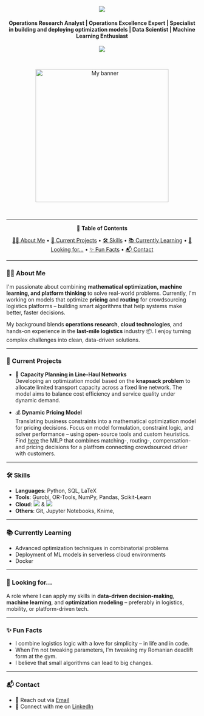 <p align="center">

  <img src="https://user-images.githubusercontent.com/74038190/212284100-561aa473-3905-4a80-b561-0d28506553ee.gif">
</p>
<h4 align="center"> Operations Research Analyst | Operations Excellence Expert | Specialist in building and deploying optimization models | Data Scientist | Machine Learning Enthusiast</h4>
<p align="center">  
  <img src="https://user-images.githubusercontent.com/74038190/212284100-561aa473-3905-4a80-b561-0d28506553ee.gif">
</p>
<br>
<p align="center">
<img src="https://cdn.prod.website-files.com/6634a8f8dd9b2a63c9e6be83/66a1dee4fa421bd9e8951b18_1119476364-fg0702.jpeg" alt="My banner" width="350" />
</p>
<br>
  
  


---

<div align="center">

📑 **Table of Contents**  

[👩‍💻 About Me](#-about-me) • [🚀 Current Projects](#-current-projects) • [🛠 Skills](#-skills) • [📚 Currently Learning](#-currently-learning) • [:briefcase: Looking for...](#-looking-for) • [✨ Fun Facts](#-fun-facts) • [📬 Contact](#-contact)

</div>

---

### 👩‍💻 About Me
I'm passionate about combining **mathematical optimization, machine learning, and platform thinking** to solve real-world problems.
Currently, I'm working on models that optimize **pricing** and **routing** for crowdsourcing logistics platforms – building smart algorithms that help systems make better, faster decisions.

My background blends **operations research**, **cloud technologies**, and hands-on experience in the **last-mile logistics** industry :package:.
I enjoy turning complex challenges into clean, data-driven solutions.

---
### 🚀 Current Projects

- 🧮 **Capacity Planning in Line-Haul Networks**  
  Developing an optimization model based on the **knapsack problem** to allocate limited transport capacity across a fixed line network. The model aims to balance cost efficiency and service quality under dynamic demand.

- 💰 **Dynamic Pricing Model**  
  Translating business constraints into a mathematical optimization model for pricing decisions. Focus on model formulation, constraint logic, and solver performance – using open-source tools and custom heuristics. Find [here](https://github.com/rimchmielowitz/Pricing) the MILP that combines matching-, routing-, compensation- and pricing decisions for a platfrom connecting crowdsourced driver with customers.

---

### 🛠 Skills

- **Languages**: Python, SQL, LaTeX  
- **Tools**: Gurobi, OR-Tools, NumPy, Pandas, Scikit-Learn  
- **Cloud**:  <img src="https://img.shields.io/badge/AWS-0D1117?style=for-the-badge&logo=amazonwebservices&logoColor=FF9900"> & <img src="https://img.shields.io/badge/Azure%20DevOps-0D1117?style=for-the-badge&logo=azuredevops&logoColor=0078D7">
- **Others**: Git, Jupyter Notebooks, Knime, 

---
### 📚 Currently Learning

- Advanced optimization techniques in combinatorial problems  
- Deployment of ML models in serverless cloud environments  
- Docker

---

### :briefcase: Looking for...

A role where I can apply my skills in **data-driven decision-making**,  
**machine learning**, and **optimization modeling** – preferably in logistics, mobility, or platform-driven tech.

---
### ✨ Fun Facts

- I combine logistics logic with a love for simplicity – in life and in code.
- When I’m not tweaking parameters, I’m tweaking my Romanian deadlift form at the gym.
- I believe that small algorithms can lead to big changes.

---
### 📬 Contact

- 📧 Reach out via [Email](mailto:rimchmielowitz@gmail.com)  
- 🔗 Connect with me on [LinkedIn](https://www.linkedin.com/in/rim-chmielowitz)



